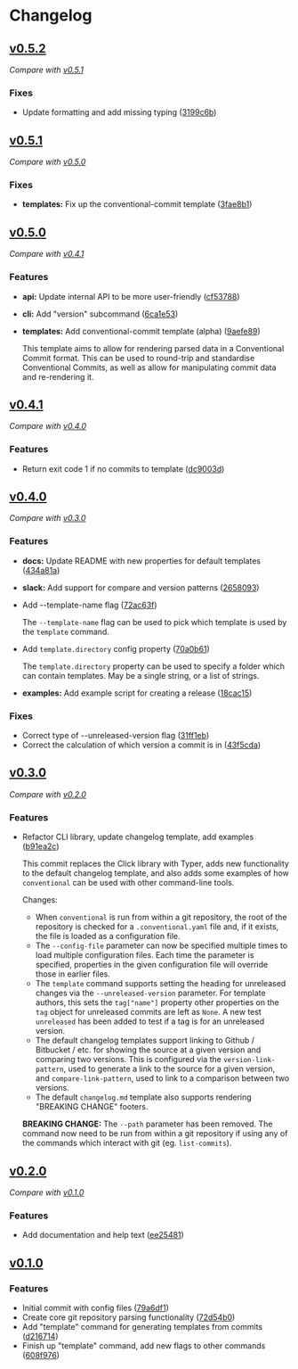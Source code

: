 # Changelog

## [v0.5.2](https://github.com/multimac/conventional/tree/v0.5.2)
*Compare with [v0.5.1](https://github.com/multimac/conventional/compare/v0.5.1...v0.5.2)*

### Fixes
- Update formatting and add missing typing ([3199c6b](https://github.com/multimac/conventional/commit/3199c6bd41d545820db76a29a6c04961b8bbcbb2))

## [v0.5.1](https://github.com/multimac/conventional/tree/v0.5.1)
*Compare with [v0.5.0](https://github.com/multimac/conventional/compare/v0.5.0...v0.5.1)*

### Fixes
- **templates:** Fix up the conventional-commit template ([3fae8b1](https://github.com/multimac/conventional/commit/3fae8b11972558e70378072865d2919dfe368600))

## [v0.5.0](https://github.com/multimac/conventional/tree/v0.5.0)
*Compare with [v0.4.1](https://github.com/multimac/conventional/compare/v0.4.1...v0.5.0)*

### Features
- **api:** Update internal API to be more user-friendly ([cf53788](https://github.com/multimac/conventional/commit/cf53788389e43a0658c6c2fc4e591d45c0d0f090))
- **cli:** Add "version" subcommand ([6ca1e53](https://github.com/multimac/conventional/commit/6ca1e536f1d6d2209cb86dad2b5cd677013afcd1))
- **templates:** Add conventional-commit template (alpha) ([9aefe89](https://github.com/multimac/conventional/commit/9aefe89dd759a29b78ca75cf827f0408a349ea01))

  This template aims to allow for rendering parsed data in
  a Conventional Commit format. This can be used to round-trip and
  standardise Conventional Commits, as well as allow for manipulating
  commit data and re-rendering it.

## [v0.4.1](https://github.com/multimac/conventional/tree/v0.4.1)
*Compare with [v0.4.0](https://github.com/multimac/conventional/compare/v0.4.0...v0.4.1)*

### Features
- Return exit code 1 if no commits to template ([dc9003d](https://github.com/multimac/conventional/commit/dc9003d9e070e77fb813210b06588fee6f74bc7e))

## [v0.4.0](https://github.com/multimac/conventional/tree/v0.4.0)
*Compare with [v0.3.0](https://github.com/multimac/conventional/compare/v0.3.0...v0.4.0)*

### Features
- **docs:** Update README with new properties for default templates ([434a81a](https://github.com/multimac/conventional/commit/434a81a8f646d20425ba88226acb4c0ed468f230))
- **slack:** Add support for compare and version patterns ([2658093](https://github.com/multimac/conventional/commit/26580939308ac2f58a973a8a1baca2b3d4d11ee4))
- Add --template-name flag ([72ac63f](https://github.com/multimac/conventional/commit/72ac63f9f58fab34bcfa9601794c343d8560409b))

  The `--template-name` flag can be used to pick which
  template is used by the `template` command.
- Add `template.directory` config property ([70a0b61](https://github.com/multimac/conventional/commit/70a0b61b58d17aa194bd9a1373fa834f5136a51d))

  The `template.directory` property can be used to specify
  a folder which can contain templates. May be a single string, or a list
  of strings.
- **examples:** Add example script for creating a release ([18cac15](https://github.com/multimac/conventional/commit/18cac153df799aa2d6a9006ec74b72199c0c0810))

### Fixes
- Correct type of --unreleased-version flag ([31ff1eb](https://github.com/multimac/conventional/commit/31ff1ebfeaff75d91944f36f3c84cf1dc2c56e35))
- Correct the calculation of which version a commit is in ([43f5cda](https://github.com/multimac/conventional/commit/43f5cdaf0ba1b1ead249bc165bd72f42e1ac39ce))

## [v0.3.0](https://github.com/multimac/conventional/tree/v0.3.0)
*Compare with [v0.2.0](https://github.com/multimac/conventional/compare/v0.2.0...v0.3.0)*

### Features
- Refactor CLI library, update changelog template, add examples ([b91ea2c](https://github.com/multimac/conventional/commit/b91ea2c1a269fdf2f3c885f5bdc13939cdfde75f))

  This commit replaces the Click library with Typer, adds
  new functionality to the default changelog template, and also adds some
  examples of how `conventional` can be used with other command-line
  tools.

  Changes:
  * When `conventional` is run from within a git repository, the root of
    the repository is checked for a `.conventional.yaml` file and, if it
    exists, the file is loaded as a configuration file.
  * The `--config-file` parameter can now be specified multiple times to
    load multiple configuration files. Each time the parameter is
    specified, properties in the given configuration file will override
    those in earlier files.
  * The `template` command supports setting the heading for unreleased
    changes via the `--unreleased-version` parameter. For template
    authors, this sets the `tag["name"]` property other properties on the
    `tag` object for unreleased commits are left as `None`. A new test
    `unreleased` has been added to test if a tag is for an unreleased
    version.
  * The default changelog templates support linking to Github / Bitbucket
    / etc. for showing the source at a given version and comparing two
    versions. This is configured via the `version-link-pattern`, used to
    generate a link to the source for a given version, and
    `compare-link-pattern`, used to link to a comparison between two
    versions.
  * The default `changelog.md` template also supports rendering "BREAKING
    CHANGE" footers.

  **BREAKING CHANGE:** The `--path` parameter has been removed. The command
  now need to be run from within a git repository if using any of the
  commands which interact with git (eg. `list-commits`).

## [v0.2.0](https://github.com/multimac/conventional/tree/v0.2.0)
*Compare with [v0.1.0](https://github.com/multimac/conventional/compare/v0.1.0...v0.2.0)*

### Features
- Add documentation and help text ([ee25481](https://github.com/multimac/conventional/commit/ee254814ef312cab254fff447d4995fe7e204ff3))

## [v0.1.0](https://github.com/multimac/conventional/tree/v0.1.0)

### Features
- Initial commit with config files ([79a6df1](https://github.com/multimac/conventional/commit/79a6df1f164c3ed2a447aed2168417db43f7c251))
- Create core git repository parsing functionality ([72d54b0](https://github.com/multimac/conventional/commit/72d54b049a2906e707bcd8ac835420f15483c9ad))
- Add "template" command for generating templates from commits ([d216714](https://github.com/multimac/conventional/commit/d216714c3000b3dfa628576335db20e00d70086e))
- Finish up "template" command, add new flags to other commands ([608f976](https://github.com/multimac/conventional/commit/608f976d2a78e5693e021f421e57058730afef37))
